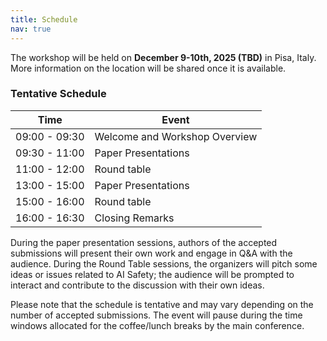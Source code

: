 ```yaml
---
title: Schedule
nav: true
---
```

The workshop will be held on **December 9-10th, 2025 (TBD)** in Pisa, Italy. More information on the location will be shared once it is available.


### Tentative Schedule
| Time          | Event                     |
|---------------|---------------------------|
| 09:00 - 09:30 | Welcome and Workshop Overview |
| 09:30 - 11:00 | Paper Presentations       |
| 11:00 - 12:00 | Round table               |
| 13:00 - 15:00 | Paper Presentations       |
| 15:00 - 16:00 | Round table               |
| 16:00 - 16:30 | Closing Remarks           |

During the paper presentation sessions, authors of the accepted submissions will present their own work and engage in Q&A with the audience. During the Round Table sessions, the organizers will pitch some ideas or issues related to AI Safety; the audience will be prompted to interact and contribute to the discussion with their own ideas.

Please note that the schedule is tentative and may vary depending on the number of accepted submissions. The event will pause during the time windows allocated for the coffee/lunch breaks by the main conference.